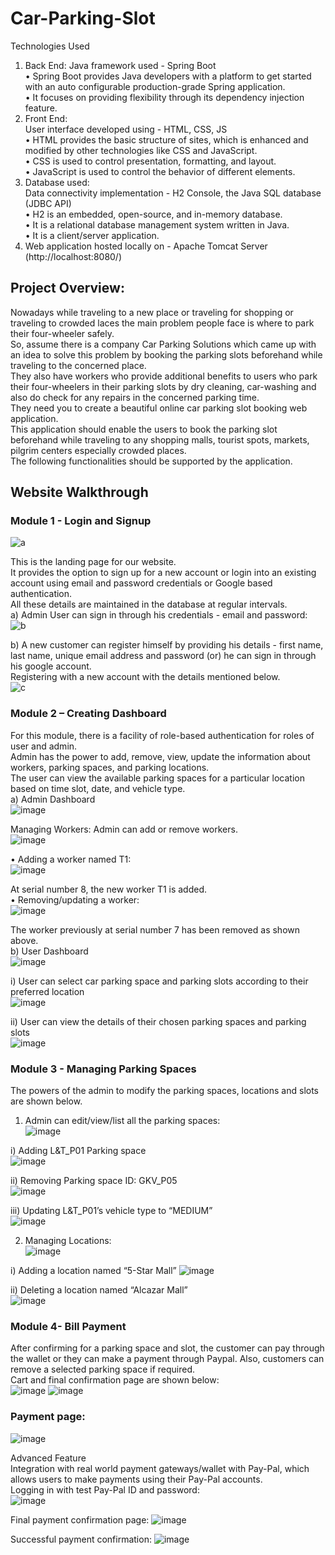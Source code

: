 # Car-Parking-Slot

Technologies Used
1. Back End: 
Java framework used - Spring Boot  
• Spring Boot provides Java developers with a platform to get started with an auto 
configurable production-grade Spring application.  
• It focuses on providing flexibility through its dependency injection feature.  
2. Front End:  
User interface developed using - HTML, CSS, JS  
• HTML provides the basic structure of sites, which is enhanced and modified by other 
technologies like CSS and JavaScript.  
• CSS is used to control presentation, formatting, and layout.  
• JavaScript is used to control the behavior of different elements.  
3. Database used:  
Data connectivity implementation - H2 Console, the Java SQL database (JDBC API)  
• H2 is an embedded, open-source, and in-memory database.  
• It is a relational database management system written in Java.  
• It is a client/server application.  
4. Web application hosted locally on - Apache Tomcat Server (http://localhost:8080/)  

## Project Overview:
Nowadays while traveling to a new place or traveling for shopping or traveling to crowded laces the main problem people face is where to park their four-wheeler safely.  
So, assume there is a company Car Parking Solutions which came up with an idea to solve this problem by booking the parking slots beforehand while traveling to the concerned place.  
They also have workers who provide additional benefits to users who park their four-wheelers in their parking slots by dry cleaning, car-washing and also do check for any repairs in the concerned parking time.  
They need you to create a beautiful online car parking slot booking web application.  
This application should enable the users to book the parking slot beforehand while traveling to any shopping malls, tourist spots, markets, pilgrim centers especially crowded places.  
The following functionalities should be supported by the application.  

## Website Walkthrough
### Module 1 - Login and Signup 
![a](https://user-images.githubusercontent.com/75008683/146672733-8e17cd8f-d398-4ea9-8d86-9d20488ef9a8.png)

This is the landing page for our website.    
It provides the option to sign up for a new account or 
login into an existing account using email and password credentials or Google based 
authentication.  
All these details are maintained in the database at regular intervals.  
a) Admin User can sign in through his credentials - email and password:  
![b](https://user-images.githubusercontent.com/75008683/146672744-470a1cc1-a0d6-4aa6-b651-6678e3b451c6.png)

b) A new customer can register himself by providing his details - first name, last name, 
unique email address and password (or) he can sign in through his google account.  
Registering with a new account with the details mentioned below.  
![c](https://user-images.githubusercontent.com/75008683/146672755-f5e8f396-a735-4227-8953-9d87fc536ec1.png)

### Module 2 – Creating Dashboard
For this module, there is a facility of role-based authentication for roles of user and admin.  
Admin has the power to add, remove, view, update the information about workers, parking 
spaces, and parking locations.   
The user can view the available parking spaces for a particular location based on time slot, date, 
and vehicle type.  
a) Admin Dashboard  
![image](https://user-images.githubusercontent.com/75008683/146672795-9fcf11cc-64a0-4805-9bdd-4dca9fddba00.png)

Managing Workers: Admin can add or remove workers.  
![image](https://user-images.githubusercontent.com/75008683/146672820-69e0aa0e-9ab9-4ea6-b7a4-329d8f62bfd1.png)

• Adding a worker named T1:  
![image](https://user-images.githubusercontent.com/75008683/146672828-6f0c097b-d6ad-41e2-8e24-bc98eabb3b3e.png)

At serial number 8, the new worker T1 is added.  
• Removing/updating a worker:  
![image](https://user-images.githubusercontent.com/75008683/146672857-bd4fe7cf-388e-4197-8a71-448785c0bcfd.png)

The worker previously at serial number 7 has been removed as shown above.  
b) User Dashboard  
![image](https://user-images.githubusercontent.com/75008683/146672871-07e5ff18-ddb5-4c07-8ed2-0ca957287272.png)

i) User can select car parking space and parking slots according to their preferred location  
![image](https://user-images.githubusercontent.com/75008683/146672895-325880c2-b968-41c0-adef-fb0bb16514e7.png)

ii) User can view the details of their chosen parking spaces and parking slots  
![image](https://user-images.githubusercontent.com/75008683/146672913-5352232e-75da-418b-b1ea-c12a843c735c.png)

### Module 3 - Managing Parking Spaces  
The powers of the admin to modify the parking spaces, locations and slots are shown below.  
1) Admin can edit/view/list all the parking spaces:  
![image](https://user-images.githubusercontent.com/75008683/146672925-c3afd38c-0bb4-4401-a2b5-fe82f51d3af0.png)

i) Adding L&T_P01 Parking space  
![image](https://user-images.githubusercontent.com/75008683/146672941-286cf334-6f62-4991-bec0-dc1d373d6233.png)

ii) Removing Parking space ID: GKV_P05  
![image](https://user-images.githubusercontent.com/75008683/146672961-d208392d-6412-49c2-aca3-c6cede9931d0.png)

iii) Updating L&T_P01’s vehicle type to “MEDIUM”  
![image](https://user-images.githubusercontent.com/75008683/146672971-b3aa8f9c-6f6a-473f-bfea-5fe01e1844fc.png)

2) Managing Locations:  
![image](https://user-images.githubusercontent.com/75008683/146672988-428327e5-0f8a-4fbd-b0a1-d5af51aed3f3.png)

i) Adding a location named “5-Star Mall”
![image](https://user-images.githubusercontent.com/75008683/146673002-7e4d4064-a224-4c75-9b67-1b2936587f2e.png)

ii) Deleting a location named “Alcazar Mall”  
![image](https://user-images.githubusercontent.com/75008683/146673019-e60de392-33d9-4142-91a4-c531428cea5f.png)

### Module 4- Bill Payment 
After confirming for a parking space and slot, the customer can pay through the wallet or they can make a payment through Paypal. Also, customers can remove a
selected parking space if required.  
Cart and final confirmation page are shown below:  
![image](https://user-images.githubusercontent.com/75008683/146673052-edcede54-e637-4fbf-92df-326e0fa5de90.png)
![image](https://user-images.githubusercontent.com/75008683/146673065-fe61a4a3-5199-4d40-a752-653ddecbed10.png)

### Payment page:
![image](https://user-images.githubusercontent.com/75008683/146673088-1dd2db72-e633-4126-8880-5e8296b35d03.png)

Advanced Feature  
Integration with real world payment gateways/wallet with Pay-Pal, which allows 
users to make payments using their Pay-Pal accounts.  
Logging in with test Pay-Pal ID and password:  
![image](https://user-images.githubusercontent.com/75008683/146673114-f59333a8-2de7-4b1f-80cd-4ead83a3cac9.png)

Final payment confirmation page: 
![image](https://user-images.githubusercontent.com/75008683/146673139-82ad4485-4798-47cc-b3db-5f949cf2c626.png)

Successful payment confirmation: 
![image](https://user-images.githubusercontent.com/75008683/146673159-17ce1700-670c-424b-993a-2538665c8d34.png)

